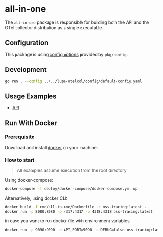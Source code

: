 # all-in-one

The `all-in-one` package is responsible for building both the API and the OTel collector distribution as a single executable.

## Configuration

This package is using [config options](../../pkg/config/README.md) provided by `pkg/config`.

## Development

```sh
go run . --config ../../lupa-otelcol/config/default-config.yaml
```

## Usage Examples

- [API](../../cmd/api/README.md#usage-example)

## Run With Docker

### Prerequisite

Download and install [docker](https://docs.docker.com/get-docker/) on your machine.

### How to start

> All examples assume execution from the root directory

Using docker-compose:

```sh
docker-compose -f deploy/docker-compose/docker-compose.yml up
```

Alternatively, using docker CLI:

```sh
docker build -f cmd/all-in-one/Dockerfile -t oss-tracing:latest .
docker run -p 8080:8080 -p 4317:4317 -p 4318:4318 oss-tracing:latest
```

In case you want to run docker file with environment variables:

```sh
docker run -p 9090:9090 -e API_PORT=9090 -e DEBUG=false oss-tracing:latest
```
